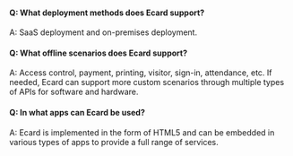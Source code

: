#### Q: What deployment methods does Ecard support?
A: SaaS deployment and on-premises deployment.

#### Q: What offline scenarios does Ecard support?
A: Access control, payment, printing, visitor, sign-in, attendance, etc. If needed, Ecard can support more custom scenarios through multiple types of APIs for software and hardware.

#### Q: In what apps can Ecard be used?
A: Ecard is implemented in the form of HTML5 and can be embedded in various types of apps to provide a full range of services.
